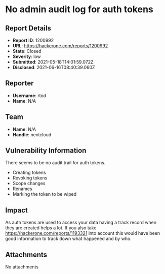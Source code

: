# No admin audit log for auth tokens

## Report Details
- **Report ID**: 1200992
- **URL**: https://hackerone.com/reports/1200992
- **State**: Closed
- **Severity**: low
- **Submitted**: 2021-05-18T14:01:59.072Z
- **Disclosed**: 2021-06-16T08:40:39.060Z

## Reporter
- **Username**: rtod
- **Name**: N/A

## Team
- **Name**: N/A
- **Handle**: nextcloud

## Vulnerability Information
There seems to be no audit trail for auth tokens.

* Creating tokens
* Revoking tokens
* Scope changes
* Renames
* Marking the token to be wiped

## Impact

As auth tokens are used to access your data having a track record when they are created helps a lot.
If you also take https://hackerone.com/reports/1193321 into account this would have been good information to track down what happened and by who.

## Attachments
No attachments
